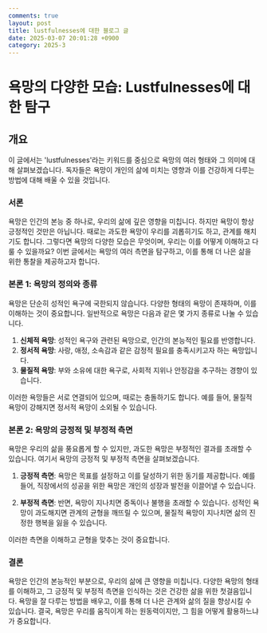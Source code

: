 ```yaml
---
comments: true
layout: post
title: lustfulnesses에 대한 블로그 글
date: 2025-03-07 20:01:28 +0900
category: 2025-3
---
```


# 욕망의 다양한 모습: Lustfulnesses에 대한 탐구

## 개요
이 글에서는 'lustfulnesses'라는 키워드를 중심으로 욕망의 여러 형태와 그 의미에 대해 살펴보겠습니다. 독자들은 욕망이 개인의 삶에 미치는 영향과 이를 건강하게 다루는 방법에 대해 배울 수 있을 것입니다.

### 서론
욕망은 인간의 본능 중 하나로, 우리의 삶에 깊은 영향을 미칩니다. 하지만 욕망이 항상 긍정적인 것만은 아닙니다. 때로는 과도한 욕망이 우리를 괴롭히기도 하고, 관계를 해치기도 합니다. 그렇다면 욕망의 다양한 모습은 무엇이며, 우리는 이를 어떻게 이해하고 다룰 수 있을까요? 이번 글에서는 욕망의 여러 측면을 탐구하고, 이를 통해 더 나은 삶을 위한 통찰을 제공하고자 합니다.

### 본론 1: 욕망의 정의와 종류
욕망은 단순히 성적인 욕구에 국한되지 않습니다. 다양한 형태의 욕망이 존재하며, 이를 이해하는 것이 중요합니다. 일반적으로 욕망은 다음과 같은 몇 가지 종류로 나눌 수 있습니다.

1. **신체적 욕망**: 성적인 욕구와 관련된 욕망으로, 인간의 본능적인 필요를 반영합니다.
2. **정서적 욕망**: 사랑, 애정, 소속감과 같은 감정적 필요를 충족시키고자 하는 욕망입니다.
3. **물질적 욕망**: 부와 소유에 대한 욕구로, 사회적 지위나 안정감을 추구하는 경향이 있습니다.

이러한 욕망들은 서로 연결되어 있으며, 때로는 충돌하기도 합니다. 예를 들어, 물질적 욕망이 강해지면 정서적 욕망이 소외될 수 있습니다.

### 본론 2: 욕망의 긍정적 및 부정적 측면
욕망은 우리의 삶을 풍요롭게 할 수 있지만, 과도한 욕망은 부정적인 결과를 초래할 수 있습니다. 여기서 욕망의 긍정적 및 부정적 측면을 살펴보겠습니다.

1. **긍정적 측면**: 욕망은 목표를 설정하고 이를 달성하기 위한 동기를 제공합니다. 예를 들어, 직장에서의 성공을 위한 욕망은 개인의 성장과 발전을 이끌어낼 수 있습니다.
   
2. **부정적 측면**: 반면, 욕망이 지나치면 중독이나 불행을 초래할 수 있습니다. 성적인 욕망이 과도해지면 관계의 균형을 깨뜨릴 수 있으며, 물질적 욕망이 지나치면 삶의 진정한 행복을 잃을 수 있습니다.

이러한 측면을 이해하고 균형을 맞추는 것이 중요합니다.

### 결론
욕망은 인간의 본능적인 부분으로, 우리의 삶에 큰 영향을 미칩니다. 다양한 욕망의 형태를 이해하고, 그 긍정적 및 부정적 측면을 인식하는 것은 건강한 삶을 위한 첫걸음입니다. 욕망을 잘 다루는 방법을 배우고, 이를 통해 더 나은 관계와 삶의 질을 향상시킬 수 있습니다. 결국, 욕망은 우리를 움직이게 하는 원동력이지만, 그 힘을 어떻게 활용하느냐가 중요합니다.